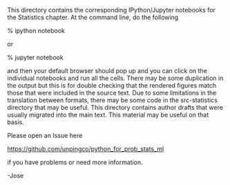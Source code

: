 This directory contains the corresponding IPython/Jupyter notebooks
for the Statistics chapter. At the command line, do the following

  % ipython notebook

or 

  % jupyter notebook

and then your default browser should pop up and you can click on
the individual notebooks and run all the cells. There may be some
duplication in the output but this is for double checking that the
rendered figures match those that were included in the source text.
Due to some limitations in the translation between formats, there may
be some code in the src-statistics directory that may be useful. This
directory contains author drafts that were usually migrated into the
main text. This material may be useful on that basis.

Please open an Issue here

  https://github.com/unpingco/python_for_prob_stats_ml 

if you have problems or need more information.

-Jose
